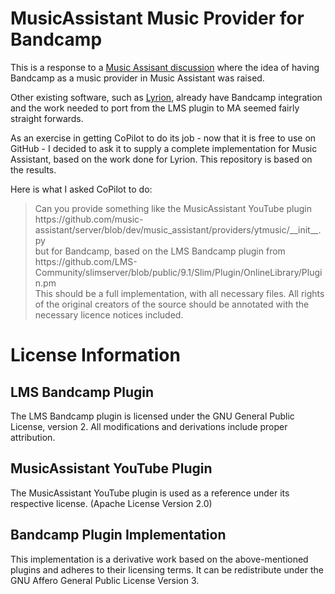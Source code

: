 # MusicAssistant Music Provider for Bandcamp

This is a response to a [Music Assisant discussion](https://github.com/orgs/music-assistant/discussions/2315) where
the idea of having Bandcamp as a music provider in Music Assistant was raised.

Other existing software, such as [Lyrion](https://github.com/LMS-Community/slimserver), already have Bandcamp integration and
the work needed to port from the LMS plugin to MA seemed fairly straight forwards.

As an exercise in getting CoPilot to do its job - now that it is free to use on GitHub - I decided to ask it to supply a complete
implementation for Music Assistant, based on the work done for Lyrion.  This repository is based on the results.

Here is what I asked CoPilot to do:
<blockquote>
Can you provide something like the MusicAssistant YouTube plugin
<br/>https://github.com/music-assistant/server/blob/dev/music_assistant/providers/ytmusic/__init__.py
<br/>but for Bandcamp, based on the LMS Bandcamp plugin from
<br/>https://github.com/LMS-Community/slimserver/blob/public/9.1/Slim/Plugin/OnlineLibrary/Plugin.pm
<br/>This should be a full implementation, with all necessary files.
All rights of the original creators of the source should be annotated with the necessary licence notices included.
</blockquote>

# License Information

## LMS Bandcamp Plugin
The LMS Bandcamp plugin is licensed under the GNU General Public License, version 2. All modifications and derivations include proper attribution.

## MusicAssistant YouTube Plugin
The MusicAssistant YouTube plugin is used as a reference under its respective license.  (Apache License Version 2.0)

## Bandcamp Plugin Implementation
This implementation is a derivative work based on the above-mentioned plugins and adheres to their licensing terms.
It can be redistribute under the GNU Affero General Public License Version 3.
